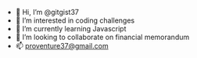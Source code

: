 - 👋 Hi, I’m @gitgist37
- 👀 I’m interested in coding challenges  
- 🌱 I’m currently learning Javascript
- 💞️ I’m looking to collaborate on financial memorandum
- 📫 proventure37@gmail.com

<!---
gitgist37/gitgist37 is a ✨ special ✨ repository because its `README.md` (this file) appears on your GitHub profile.
You can click the Preview link to take a look at your changes.
--->
